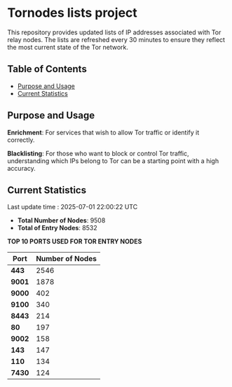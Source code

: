 # Tornodes lists project

This repository provides updated lists of IP addresses associated with Tor relay nodes. The lists are refreshed every 30 minutes to ensure they reflect the most current state of the Tor network.

## Table of Contents

- [Purpose and Usage](#purpose-and-usage)
- [Current Statistics](#current-statistics)


## Purpose and Usage

**Enrichment**: For services that wish to allow Tor traffic or identify it correctly.

**Blacklisting**: For those who want to block or control Tor traffic, understanding which IPs belong to Tor can be a starting point with a high accuracy.

## Current Statistics

Last update time : 2025-07-01 22:00:22 UTC

- **Total Number of Nodes**: 9508
- **Total of Entry Nodes**: 8532

**TOP 10 PORTS USED FOR TOR ENTRY NODES**

| **Port** | **Number of Nodes** |
|------|-----------------|
| **443**   | 2546  |
| **9001**   | 1878  |
| **9000**   | 402  |
| **9100**   | 340  |
| **8443**   | 214  |
| **80**   | 197  |
| **9002**   | 158  |
| **143**   | 147  |
| **110**   | 134  |
| **7430**   | 124  |

